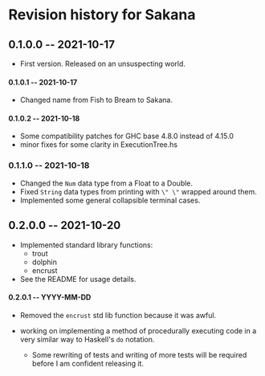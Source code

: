 # Revision history for Sakana

## 0.1.0.0 -- 2021-10-17

* First version. Released on an unsuspecting world.

#### 0.1.0.1 -- 2021-10-17

* Changed name from Fish to Bream to Sakana.

#### 0.1.0.2 -- 2021-10-18

* Some compatibility patches for GHC base 4.8.0 instead of 4.15.0
* minor fixes for some clarity in ExecutionTree.hs

### 0.1.1.0 -- 2021-10-18

* Changed the ```Num``` data type from a Float to a Double.
* Fixed ```String``` data types from printing with ```\" \"``` wrapped around them. 
* Implemented some general collapsible terminal cases.

## 0.2.0.0 -- 2021-10-20

* Implemented standard library functions:
    * trout
    * dolphin
    * encrust
* See the README for usage details.

#### 0.2.0.1 -- YYYY-MM-DD

* Removed the ```encrust``` std lib function because it was awful.
* working on implementing a method of procedurally executing code in a very similar way
    to Haskell's ```do``` notation.

    * Some rewriting of tests and writing of more tests will be required before I am confident releasing it.